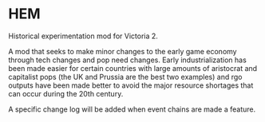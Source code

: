 # HEM
Historical experimentation mod for Victoria 2.

A mod that seeks to make minor changes to the early game economy through tech changes and pop need changes. Early industrialization has 
been made easier for certain countries with large amounts of aristocrat and capitalist pops (the UK and Prussia are the best two examples)
and rgo outputs have been made better to avoid the major resource shortages that can occur during the 20th century.

A specific change log will be added when event chains are made a feature.
